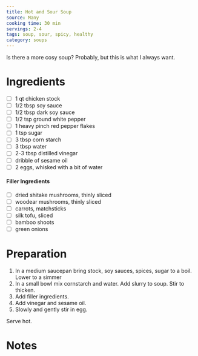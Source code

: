 ```yaml
---
title: Hot and Sour Soup
source: Many
cooking time: 30 min
servings: 2-4
tags: soup, sour, spicy, healthy
category: soups
---
```


Is there a more cosy soup? Probably, but this is what I always want.

Ingredients
===========

* [ ] 1 qt chicken stock
* [ ] 1/2 tbsp soy sauce
* [ ] 1/2 tbsp dark soy sauce
* [ ] 1/2 tsp ground white pepper
* [ ] 1 heavy pinch red pepper flakes
* [ ] 1 tsp sugar
* [ ] 3 tbsp corn starch
* [ ] 3 tbsp water
* [ ] 2-3 tbsp distilled vinegar
* [ ] dribble of sesame oil
* [ ] 2 eggs, whisked with a bit of water

#### Filler Ingredients
* [ ] dried shitake mushrooms, thinly sliced
* [ ] woodear mushrooms, thinly sliced
* [ ] carrots, matchsticks
* [ ] silk tofu, sliced
* [ ] bamboo shoots
* [ ] green onions

Preparation
===========
1. In a medium saucepan bring stock, soy sauces, spices, sugar to a boil. Lower to a simmer
2. In a small bowl mix cornstarch and water. Add slurry to soup. Stir to thicken.
3. Add filler ingredients.
4. Add vinegar and sesame oil.
5. Slowly and gently stir in egg.

Serve hot.

Notes
=====

